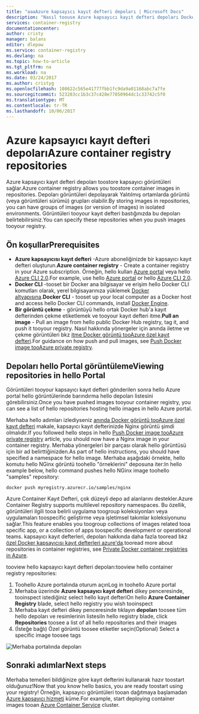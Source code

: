 ```yaml
---
title: "aaaAzure kapsayıcı kayıt defteri depoları | Microsoft Docs"
description: "Nasıl toouse Azure kapsayıcı kayıt defteri depoları Docker görüntüleri"
services: container-registry
documentationcenter: 
author: cristy
manager: balans
editor: dlepow
ms.service: container-registry
ms.devlang: na
ms.topic: how-to-article
ms.tgt_pltfrm: na
ms.workload: na
ms.date: 03/24/2017
ms.author: cristyg
ms.openlocfilehash: 108622c565e41777fbb1fc9da9a01168abc7a7fe
ms.sourcegitcommit: 523283cc1b3c37c428e77850964dc1c33742c5f0
ms.translationtype: MT
ms.contentlocale: tr-TR
ms.lasthandoff: 10/06/2017
---
```

# <a name="azure-container-registry-repositories"></a><span data-ttu-id="35fd0-103">Azure kapsayıcı kayıt defteri depoları</span><span class="sxs-lookup"><span data-stu-id="35fd0-103">Azure container registry repositories</span></span>

<span data-ttu-id="35fd0-104">Azure kapsayıcı kayıt defteri depoları toostore kapsayıcı görüntüleri sağlar.</span><span class="sxs-lookup"><span data-stu-id="35fd0-104">Azure container registry allows you toostore container images in repositories.</span></span> <span data-ttu-id="35fd0-105">Depoları görüntüleri depolayarak Yalıtılmış ortamlarda görüntü (veya görüntüleri sürümü) grupları olabilir.</span><span class="sxs-lookup"><span data-stu-id="35fd0-105">By storing images in repositories, you can have groups of images (or version of images) in isolated environments.</span></span> <span data-ttu-id="35fd0-106">Görüntüleri tooyour kayıt defteri bastığınızda bu depoları belirtebilirsiniz.</span><span class="sxs-lookup"><span data-stu-id="35fd0-106">You can specify these repositories when you push images tooyour registry.</span></span>


## <a name="prerequisites"></a><span data-ttu-id="35fd0-107">Ön koşullar</span><span class="sxs-lookup"><span data-stu-id="35fd0-107">Prerequisites</span></span>
* <span data-ttu-id="35fd0-108">**Azure kapsayıcısı kayıt defteri** -Azure aboneliğinizde bir kapsayıcı kayıt defteri oluşturun.</span><span class="sxs-lookup"><span data-stu-id="35fd0-108">**Azure container registry** - Create a container registry in your Azure subscription.</span></span> <span data-ttu-id="35fd0-109">Örneğin, hello kullan [Azure portal](container-registry-get-started-portal.md) veya hello [Azure CLI 2.0](container-registry-get-started-azure-cli.md).</span><span class="sxs-lookup"><span data-stu-id="35fd0-109">For example, use hello [Azure portal](container-registry-get-started-portal.md) or hello [Azure CLI 2.0](container-registry-get-started-azure-cli.md).</span></span>
* <span data-ttu-id="35fd0-110">**Docker CLI** -tooset bir Docker ana bilgisayar ve erişim hello Docker CLI komutları olarak, yerel bilgisayarınıza yüklemek [Docker altyapısına](https://docs.docker.com/engine/installation/).</span><span class="sxs-lookup"><span data-stu-id="35fd0-110">**Docker CLI** - tooset up your local computer as a Docker host and access hello Docker CLI commands, install [Docker Engine](https://docs.docker.com/engine/installation/).</span></span>
* <span data-ttu-id="35fd0-111">**Bir görüntü çekme** - görüntüyü hello ortak Docker hub'a kayıt defterinden çekme etiketlemek ve tooyour kayıt defteri itme.</span><span class="sxs-lookup"><span data-stu-id="35fd0-111">**Pull an image** - Pull an image from hello public Docker Hub registry, tag it, and push it tooyour registry.</span></span> <span data-ttu-id="35fd0-112">Nasıl hakkında yönergeler için anında iletme ve çekme görüntüleri bkz [itme Docker görüntü tooAzure özel kayıt defteri](container-registry-get-started-docker-cli.md).</span><span class="sxs-lookup"><span data-stu-id="35fd0-112">For guidance on how push and pull images, see [Push Docker image tooAzure private registry](container-registry-get-started-docker-cli.md).</span></span>


## <a name="viewing-repositories-in-hello-portal"></a><span data-ttu-id="35fd0-113">Depoları hello Portal görüntüleme</span><span class="sxs-lookup"><span data-stu-id="35fd0-113">Viewing repositories in hello Portal</span></span>

<span data-ttu-id="35fd0-114">Görüntüleri tooyour kapsayıcı kayıt defteri gönderilen sonra hello Azure portal hello görüntülerinde barındırma hello depoları listesini görebilirsiniz.</span><span class="sxs-lookup"><span data-stu-id="35fd0-114">Once you have pushed images tooyour container registry, you can see a list of hello repositories hosting hello images in hello Azure portal.</span></span>

<span data-ttu-id="35fd0-115">Merhaba hello adımları izlediyseniz [anında Docker görüntü tooAzure özel kayıt defteri](container-registry-get-started-docker-cli.md) makale, kapsayıcı kayıt defterinizde Nginx görüntü şimdi olmalıdır.</span><span class="sxs-lookup"><span data-stu-id="35fd0-115">If you followed hello steps in hello [Push Docker image tooAzure private registry](container-registry-get-started-docker-cli.md) article, you should now have a Nginx image in your container registry.</span></span> <span data-ttu-id="35fd0-116">Merhaba yönergeleri bir parçası olarak hello görüntüsü için bir ad belirttiğinizden.</span><span class="sxs-lookup"><span data-stu-id="35fd0-116">As part of hello instructions, you should have specified a namespace for hello image.</span></span> <span data-ttu-id="35fd0-117">Merhaba aşağıdaki örnekte, hello komutu hello NGinx görüntü toohello "örneklerini" deposuna iter:</span><span class="sxs-lookup"><span data-stu-id="35fd0-117">In hello example below, hello command pushes hello NGinx image toohello "samples" repository:</span></span>

```
docker push myregistry.azurecr.io/samples/nginx
```
 <span data-ttu-id="35fd0-118">Azure Container Kayıt Defteri, çok düzeyli depo ad alanlarını destekler.</span><span class="sxs-lookup"><span data-stu-id="35fd0-118">Azure Container Registry supports multilevel repository namespaces.</span></span> <span data-ttu-id="35fd0-119">Bu özellik, görüntüleri ilgili tooa belirli uygulama toogroup koleksiyonları veya uygulamaları toospecific geliştirme veya işletimsel takımlar koleksiyonunu sağlar.</span><span class="sxs-lookup"><span data-stu-id="35fd0-119">This feature enables you toogroup collections of images related tooa specific app, or a collection of apps toospecific development or operational teams.</span></span> <span data-ttu-id="35fd0-120">kapsayıcı kayıt defterleri, depoları hakkında daha fazla tooread bkz [özel Docker kapsayıcısı kayıt defterleri azure'da](container-registry-intro.md).</span><span class="sxs-lookup"><span data-stu-id="35fd0-120">tooread more about repositories in container registries, see [Private Docker container registries in Azure](container-registry-intro.md).</span></span>

<span data-ttu-id="35fd0-121">tooview hello kapsayıcı kayıt defteri depoları:</span><span class="sxs-lookup"><span data-stu-id="35fd0-121">tooview hello container registry repositories:</span></span>

1. <span data-ttu-id="35fd0-122">Toohello Azure portalında oturum açın</span><span class="sxs-lookup"><span data-stu-id="35fd0-122">Log in toohello Azure portal</span></span>
2. <span data-ttu-id="35fd0-123">Merhaba üzerinde **Azure kapsayıcı kayıt defteri** dikey penceresinde, tooinspect istediğiniz select hello kayıt defteri</span><span class="sxs-lookup"><span data-stu-id="35fd0-123">On hello **Azure Container Registry** blade, select hello registry you wish tooinspect</span></span>
3. <span data-ttu-id="35fd0-124">Merhaba kayıt defteri dikey penceresinde tıklayın **depoları** toosee tüm hello depoları ve resimlerinin listesi</span><span class="sxs-lookup"><span data-stu-id="35fd0-124">In hello registry blade, click **Repositories** toosee a list of all hello repositories and their images</span></span>
4. <span data-ttu-id="35fd0-125">(İsteğe bağlı) Özel görüntü toosee etiketler seçin</span><span class="sxs-lookup"><span data-stu-id="35fd0-125">(Optional) Select a specific image toosee tags</span></span>

![Merhaba portalında depoları](./media/container-registry-repositories/container-registry-repositories.png)


## <a name="next-steps"></a><span data-ttu-id="35fd0-127">Sonraki adımlar</span><span class="sxs-lookup"><span data-stu-id="35fd0-127">Next steps</span></span>
<span data-ttu-id="35fd0-128">Merhaba temelleri bildiğinize göre kayıt defterini kullanarak hazır toostart olduğunuz!</span><span class="sxs-lookup"><span data-stu-id="35fd0-128">Now that you know hello basics, you are ready toostart using your registry!</span></span> <span data-ttu-id="35fd0-129">Örneğin, kapsayıcı görüntüleri tooan dağıtmaya başlamadan [Azure kapsayıcı hizmeti](https://azure.microsoft.com/documentation/services/container-service/) küme.</span><span class="sxs-lookup"><span data-stu-id="35fd0-129">For example, start deploying container images tooan [Azure Container Service](https://azure.microsoft.com/documentation/services/container-service/) cluster.</span></span>
